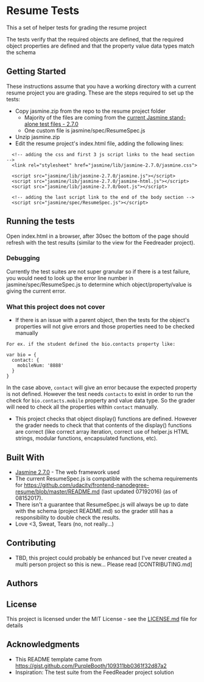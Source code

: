 # Resume Tests

This a set of helper tests for grading the resume project

The tests verify that the required objects are defined, that the required object properties are defined and that the property value data types match the schema

## Getting Started

These instructions assume that you have a working directory with a current resume project you are grading. These are the steps required to set up the tests:

* Copy jasmine.zip from the repo to the resume project folder
  * Majority of the files are coming from the [current Jasmine stand-alone test files - 2.7.0](https://github.com/jasmine/jasmine/releases)
  * One custom file is jasmine/spec/ResumeSpec.js
* Unzip jasmine.zip
* Edit the resume project's index.html file, adding the following lines:

```
  <!-- adding the css and first 3 js script links to the head section -->
  <link rel="stylesheet" href="jasmine/lib/jasmine-2.7.0/jasmine.css">

  <script src="jasmine/lib/jasmine-2.7.0/jasmine.js"></script>
  <script src="jasmine/lib/jasmine-2.7.0/jasmine-html.js"></script>
  <script src="jasmine/lib/jasmine-2.7.0/boot.js"></script>

  <!-- adding the last script link to the end of the body section -->
  <script src="jasmine/spec/ResumeSpec.js"></script>
```

## Running the tests

Open index.html in a browser, after 30sec the bottom of the page should refresh with the test results (similar to the view for the Feedreader project).

### Debugging

Currently the test suites are not super granular so if there is a test failure, you would need to look up the error line number in jasmine/spec/ResumeSpec.js to determine which object/property/value is giving the current error.

### What this project does not cover

* If there is an issue with a parent object, then the tests for the object's properties will not give errors and those properties need to be checked manually

```
For ex. if the student defined the bio.contacts property like:

var bio = {
  contact: {
    mobileNum: '8888'
  }
}
```

In the case above, `contact` will give an error because the expected property is not defined. However the test needs `contacts` to exist in order to run the check for `bio.contacts.mobile` property and value data type. So the grader will need to check all the properties within `contact` manually.

* This project checks that object display() functions are defined. However the grader needs to check that that contents of the display() functions are correct (like correct array iteration, correct use of helper.js HTML strings, modular functions, encapsulated functions, etc).

## Built With

* [Jasmine 2.7.0](https://github.com/jasmine/jasmine/releases) - The web framework used
* The current ResumeSpec.js is compatible with the schema requirements for https://github.com/udacity/frontend-nanodegree-resume/blob/master/README.md (last updated 07192016) (as of 08152017).
* There isn't a guarantee that ResumeSpec.js will always be up to date with the schema (project README.md) so the grader still has a responsibility to double check the results.
* Love <3, Sweat, Tears (no, not really...)

## Contributing

* TBD, this project could probably be enhanced but I've never created a multi person project so this is new...
Please read [CONTRIBUTING.md]

## Authors


## License

This project is licensed under the MIT License - see the [LICENSE.md](LICENSE.md) file for details

## Acknowledgments

* This README template came from https://gist.github.com/PurpleBooth/109311bb0361f32d87a2
* Inspiration: The test suite from the FeedReader project solution
